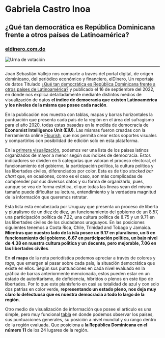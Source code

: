 # Gabriela Castro Inoa
## ¿Qué tan democrática es República Dominicana frente a otros países de Latinoamérica?
### [eldinero.com.do](https://eldinero.com.do/)

![Urna de votación](https://149562642.v2.pressablecdn.com/wp-content/uploads/Democracia-750x375.jpg)

***

Joan Sebastián Vallejo nos comparte a través del portal digital, de origen dominicano, del periódico económico y financiero, elDinero, Un reportaje de datos Titulado [¿Qué tan democrática es República Dominicana frente a otros países de Latinoamérica?](https://eldinero.com.do/208353/que-tan-democratica-es-republica-dominicana-frente-a-otros-paises-de-latinoamerica/) y publicado el 16 de septiembre del 2022, en donde nos explica detalladamente mediante distintos medios de visualización de datos **el índice de democracia que existen Latinoamérica y los niveles de la misma que posee cada nación**.

En la publicación nos muestra con tablas, mapas y barras horizontales la puntuación que presenta cada país de la región en el área del sufragismo para el año 2020, todas estas basadas en la medida de democracia de **Economist Intelligence Unit (EIU)**. Las mismas fueron creadas con la herramienta online [Flourish](https://flourish.studio/), que nos permita crear estos soportes visuales y compartirlos con posibilidad de edición solo en esta plataforma.

En la [primera visualización](https://public.flourish.studio/visualisation/11205434/?utm_source=showcase&utm_campaign=visualisation/11205434), podemos ver una lista de los países latinos organizados de mayor a menor según sus índices de democracia. Estos indicadores se dividen en 5 categorías que valoran el proceso electoral, el funcionamiento del gobierno, la participación política, la cultura política y las libertades civiles, diferenciados por color. Esta es de tipo *stocked bar chart* que, en ocasiones, como es el caso, son más complicadas de comprender por sus diversos datos y su forma de organizarlo, pues, aunque se vea de forma estética, el que todas las líneas sean del mismo tamaño puede dificultar su lectura, entendimiento y la verdadera magnitud de la información que queremos retratar.

Esta lista esta encabezada por Uruguay que presenta un proceso de liberta y pluralismo de un diez de diez, un funcionamiento del gobierno de un 8.57, una participación política de 7.22, una cultura política de 8.75 y un 9.71 en las libertades civiles de los ciudadanos uruguayos. En las posiciones siguientes tenemos a Costa Rica, Chile, Trinidad and Tobago y Jamaica. **Mientras que nuestro lado de la isla posee un 9.17 en pluralismo, un 5 en funcionamiento del gobierno, 6.67 en participación política, un bajo nivel de 4.38 en nuestra cultura política y un decente, pero mejorable, 7.06 en las libertades civiles**.  

En **el mapa** de la nota periodística podemos apreciar a través de colores y *tags*, que emergen al pasar sobre cada país, la situación democrática que existe en ellos. Según sus puntuaciones en cada nivel evaluado en la gráfica de barras anteriormente mencionada, estos pueden estar en un estado de autoritarismo, de deficiencia, híbridos o plenos en este tipo de libertades. Por lo que este planisferio en casi su totalidad de azul y con solo dos patrias en color verde, **representando un estado pleno, nos deja muy claro lo defectuosa que es nuestra democracia a todo lo largo de la región**.

Otro medio de visualización de información que posee el artículo es una simple, pero muy funcional [tabla](https://public.flourish.studio/visualisation/11205564/?utm_source=showcase&utm_campaign=visualisation/11205564) en donde podemos observar los países, sus puntuaciones generales, su posición a nivel mundial y su rango dentro de la región evaluada. Que posiciona a **la República Dominicana en el número 11** de los 24 lugares de la región.  

